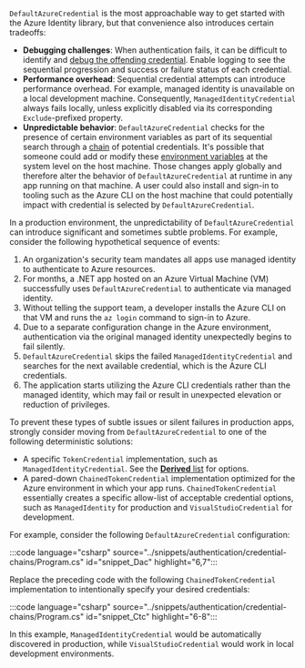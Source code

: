 
`DefaultAzureCredential` is the most approachable way to get started with the Azure Identity library, but that convenience also introduces certain tradeoffs:

- **Debugging challenges**: When authentication fails, it can be difficult to identify and [debug the offending credential](/dotnet/azure/sdk/authentication/credential-chains?tabs=dac#debug-a-chained-credential). Enable logging to see the sequential progression and success or failure status of each credential.
- **Performance overhead**: Sequential credential attempts can introduce performance overhead. For example, managed identity is unavailable on a local development machine. Consequently, `ManagedIdentityCredential` always fails locally, unless explicitly disabled via its corresponding `Exclude`-prefixed property.
- **Unpredictable behavior**: `DefaultAzureCredential` checks for the presence of certain environment variables as part of its sequential search through a [chain](/dotnet/api/azure.identity.defaultazurecredential?view=azure-dotnet) of potential credentials. It's possible that someone could add or modify these [environment variables](https://github.com/Azure/azure-sdk-for-net/blob/main/sdk/identity/Azure.Identity/README.md#environment-variables) at the system level on the host machine. Those changes apply globally and therefore alter the behavior of `DefaultAzureCredential` at runtime in any app running on that machine. A user could also install and sign-in to tooling such as the Azure CLI on the host machine that could potentially impact with credential is selected by `DefaultAzureCredential`.

In a production environment, the unpredictability of `DefaultAzureCredential` can introduce significant and sometimes subtle problems. For example, consider the following hypothetical sequence of events:

1. An organization's security team mandates all apps use managed identity to authenticate to Azure resources.
1. For months, a .NET app hosted on an Azure Virtual Machine (VM) successfully uses `DefaultAzureCredential` to authenticate via managed identity.
1. Without telling the support team, a developer installs the Azure CLI on that VM and runs the `az login` command to sign-in to Azure.
1. Due to a separate configuration change in the Azure environment, authentication via the original managed identity unexpectedly begins to fail silently.
1. `DefaultAzureCredential` skips the failed `ManagedIdentityCredential` and searches for the next available credential, which is the Azure CLI credentials.
1. The application starts utilizing the Azure CLI credentials rather than the managed identity, which may fail or result in unexpected elevation or reduction of privileges.

To prevent these types of subtle issues or silent failures in production apps, strongly consider moving from `DefaultAzureCredential` to one of the following deterministic solutions:

- A specific `TokenCredential` implementation, such as `ManagedIdentityCredential`. See the [**Derived** list](/dotnet/api/azure.core.tokencredential?view=azure-dotnet&preserve-view=true#definition) for options.
- A pared-down `ChainedTokenCredential` implementation optimized for the Azure environment in which your app runs. `ChainedTokenCredential` essentially creates a specific allow-list of acceptable credential options, such as `ManagedIdentity` for production and `VisualStudioCredential` for development.

For example, consider the following `DefaultAzureCredential` configuration:

:::code language="csharp" source="../snippets/authentication/credential-chains/Program.cs" id="snippet_Dac" highlight="6,7":::

Replace the preceding code with the following `ChainedTokenCredential` implementation to intentionally specify your desired credentials:

:::code language="csharp" source="../snippets/authentication/credential-chains/Program.cs" id="snippet_Ctc" highlight="6-8":::

In this example, `ManagedIdentityCredential` would be automatically discovered in production, while `VisualStudioCredential` would work in local development environments.
